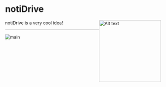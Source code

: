 # notiDrive 

<img
  src="https://github.com/nbalamur03/notiDrive-Unity/assets/90981845/2163e614-d5fa-460e-b26d-94182d13696d"
  alt="Alt text"
  title="NotiDrive Icon"
  style="display: inline-block; margin: 0 auto; max-width: 300px"
  img align="right"
  height="200" width="200">
  
notiDrive is a very cool idea!
  ***
  
![main](https://github.com/nbalamur03/notiDrive-Unity/assets/90981845/27da8faf-d15c-4c8f-a5fc-12b79e891d00)
